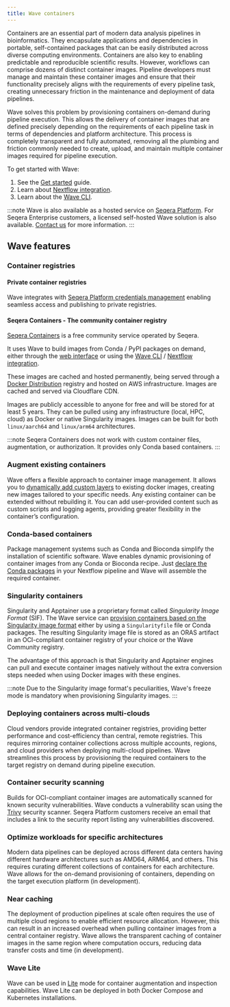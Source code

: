```yaml
---
title: Wave containers
---
```


Containers are an essential part of modern data analysis pipelines in bioinformatics. They encapsulate applications and dependencies in portable, self-contained packages that can be easily distributed across diverse computing environments. Containers are also key to enabling predictable and reproducible scientific results. However, workflows can comprise dozens of distinct container images. Pipeline developers must manage and maintain these container images and ensure that their functionality precisely aligns with the requirements of every pipeline task, creating unnecessary friction in the maintenance and deployment of data pipelines.

Wave solves this problem by provisioning containers on-demand during pipeline execution. This allows the delivery of container images that are defined precisely depending on the requirements of each pipeline task in terms of dependencies and platform architecture. This process is completely transparent and fully automated, removing all the plumbing and friction commonly needed to create, upload, and maintain multiple container images required for pipeline execution.

To get started with Wave:

1. See the [Get started][started] guide.
1. Learn about [Nextflow integration][nf].
1. Learn about the [Wave CLI][cli].

:::note
Wave is also available as a hosted service on [Seqera Platform](https://cloud.seqera.io/). For Seqera Enterprise customers, a licensed self-hosted Wave solution is also available. [Contact us](https://seqera.io/contact-us/) for more information.
:::

[started]: ./get-started.md
[nf]: ./nextflow.md
[cli]: ./cli/index.md

## Wave features

### Container registries

#### Private container registries

Wave integrates with [Seqera Platform credentials management][private] enabling seamless access and publishing to private registries.

[private]: ./nextflow.md#access-private-container-repositories

#### Seqera Containers - The community container registry

[Seqera Containers] is a free community service operated by Seqera.

It uses Wave to build images from Conda / PyPI packages on demand, either through the [web interface](https://seqera.io/containers/) or using the [Wave CLI](./cli/index.md) / [Nextflow integration](./nextflow.md).

These images are cached and hosted permanently, being served through a [Docker Distribution][docker] registry and hosted on AWS infrastructure. Images are cached and served via Cloudflare CDN.

Images are publicly accessible to anyone for free and will be stored for at least 5 years. They can be pulled using any infrastructure (local, HPC, cloud) as Docker or native Singularity images. Images can be built for both `linux/aarch64` and `linux/arm64` architectures.

:::note
Seqera Containers does not work with custom container files, augmentation, or authorization. It provides only Conda based containers.
:::

[docker]: https://github.com/distribution/distribution
[Seqera Containers]: https://seqera.io/containers/

### Augment existing containers

Wave offers a flexible approach to container image management. It allows you to [dynamically add custom layers][augment] to existing docker images, creating new images tailored to your specific needs.
Any existing container can be extended without rebuilding it. You can add user-provided content such as custom scripts and logging agents, providing greater flexibility in the container’s configuration.

[augment]: ./provisioning.md#container-augmentation

### Conda-based containers

Package management systems such as Conda and Bioconda simplify the installation of scientific software.
Wave enables dynamic provisioning of container images from any Conda or Bioconda recipe. Just [declare the Conda packages][conda] in your Nextflow pipeline and Wave will assemble the required container.

[conda]: ./nextflow.md#build-conda-based-containers

### Singularity containers

Singularity and Apptainer use a proprietary format called _Singularity Image Format_ (SIF). The Wave service can [provision containers based on the Singularity image format][singularity] either by using a `Singularityfile` file or Conda packages. The resulting Singularity image file is stored as an ORAS artifact in an OCI-compliant container registry of your choice or the Wave Community registry.

The advantage of this approach is that Singularity and Apptainer engines can pull and execute container images natively without the extra conversion steps needed when using Docker images with these engines.

:::note
Due to the Singularity image format's peculiarities, Wave's freeze mode is mandatory when provisioning Singularity images.
:::

[singularity]: ./nextflow.md#build-singularity-containers

### Deploying containers across multi-clouds

Cloud vendors provide integrated container registries, providing better performance and cost-efficiency than central, remote registries.
This requires mirroring container collections across multiple accounts, regions, and cloud providers when deploying multi-cloud pipelines.
Wave streamlines this process by provisioning the required containers to the target registry on demand during pipeline execution.

### Container security scanning

Builds for OCI-compliant container images are automatically scanned for known security vulnerabilities. Wave conducts a vulnerability scan using the [Trivy](https://trivy.dev/) security scanner. Seqera Platform customers receive an email that includes a link to the security report listing any vulnerabilities discovered.

### Optimize workloads for specific architectures

Modern data pipelines can be deployed across different data centers having different hardware architectures such as AMD64, ARM64, and others. This requires curating different collections of containers for each architecture.
Wave allows for the on-demand provisioning of containers, depending on the target execution platform (in development).

### Near caching

The deployment of production pipelines at scale often requires the use of multiple cloud regions to enable efficient resource allocation.
However, this can result in an increased overhead when pulling container images from a central container registry. Wave allows the transparent caching of container images in the same region where computation occurs, reducing data transfer costs and time (in development).

### Wave Lite

Wave can be used in [Lite](./wave-lite.md) mode for container augmentation and inspection capabilities. Wave Lite can be deployed in both Docker Compose and Kubernetes installations.
